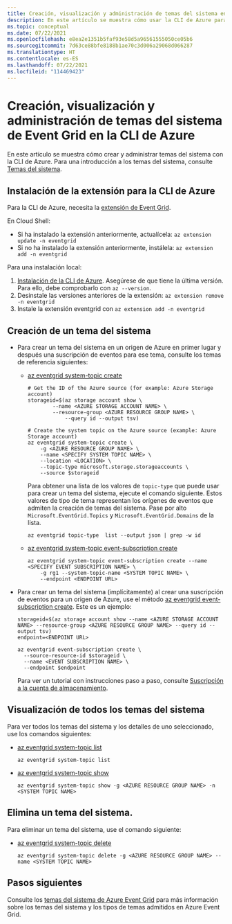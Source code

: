 ```yaml
---
title: Creación, visualización y administración de temas del sistema en Azure Event Grid con la CLI
description: En este artículo se muestra cómo usar la CLI de Azure para crear, ver y eliminar temas del sistema.
ms.topic: conceptual
ms.date: 07/22/2021
ms.openlocfilehash: e8ea2e1351b5faf93e58d5a96561555050ce05b6
ms.sourcegitcommit: 7d63ce88bfe8188b1ae70c3d006a29068d066287
ms.translationtype: HT
ms.contentlocale: es-ES
ms.lasthandoff: 07/22/2021
ms.locfileid: "114469423"
---
```

# <a name="create-view-and-manage-event-grid-system-topics-using-azure-cli"></a>Creación, visualización y administración de temas del sistema de Event Grid en la CLI de Azure
En este artículo se muestra cómo crear y administrar temas del sistema con la CLI de Azure. Para una introducción a los temas del sistema, consulte [Temas del sistema](system-topics.md).

## <a name="install-extension-for-azure-cli"></a>Instalación de la extensión para la CLI de Azure
Para la CLI de Azure, necesita la [extensión de Event Grid](/cli/azure/azure-cli-extensions-list).

En Cloud Shell:

- Si ha instalado la extensión anteriormente, actualícela: `az extension update -n eventgrid`
- Si no ha instalado la extensión anteriormente, instálela: `az extension add -n eventgrid`

Para una instalación local:

1. [Instalación de la CLI de Azure](/cli/azure/install-azure-cli). Asegúrese de que tiene la última versión. Para ello, debe comprobarlo con `az --version`.
2. Desinstale las versiones anteriores de la extensión: `az extension remove -n eventgrid`
3. Instale la extensión eventgrid con `az extension add -n eventgrid`

## <a name="create-a-system-topic"></a>Creación de un tema del sistema

- Para crear un tema del sistema en un origen de Azure en primer lugar y después una suscripción de eventos para ese tema, consulte los temas de referencia siguientes:
    - [az eventgrid system-topic create](/cli/azure/eventgrid/system-topic#az_eventgrid_system_topic_create)

        ```azurecli-interactive
        # Get the ID of the Azure source (for example: Azure Storage account)
        storageid=$(az storage account show \
                --name <AZURE STORAGE ACCOUNT NAME> \
                --resource-group <AZURE RESOURCE GROUP NAME> \
                    --query id --output tsv)
    
        # Create the system topic on the Azure source (example: Azure Storage account)
        az eventgrid system-topic create \
            -g <AZURE RESOURCE GROUP NAME> \
            --name <SPECIFY SYSTEM TOPIC NAME> \
            --location <LOCATION> \
            --topic-type microsoft.storage.storageaccounts \
            --source $storageid
        ```           

        Para obtener una lista de los valores de `topic-type` que puede usar para crear un tema del sistema, ejecute el comando siguiente. Estos valores de tipo de tema representan los orígenes de eventos que admiten la creación de temas del sistema. Pase por alto `Microsoft.EventGrid.Topics` y `Microsoft.EventGrid.Domains` de la lista. 

        ```azurecli-interactive
        az eventgrid topic-type  list --output json | grep -w id
        ```
    - [az eventgrid system-topic event-subscription create](/cli/azure/eventgrid/system-topic/event-subscription#az_eventgrid_system_topic_event-subscription-create)

        ```azurecli-interactive
        az eventgrid system-topic event-subscription create --name <SPECIFY EVENT SUBSCRIPTION NAME> \
            -g rg1 --system-topic-name <SYSTEM TOPIC NAME> \
            --endpoint <ENDPOINT URL>         
        ```
- Para crear un tema del sistema (implícitamente) al crear una suscripción de eventos para un origen de Azure, use el método [az eventgrid event-subscription create](/cli/azure/eventgrid/event-subscription#az_eventgrid_event_subscription_create). Este es un ejemplo:
    
    ```azurecli-interactive
    storageid=$(az storage account show --name <AZURE STORAGE ACCOUNT NAME> --resource-group <AZURE RESOURCE GROUP NAME> --query id --output tsv)
    endpoint=<ENDPOINT URL>

    az eventgrid event-subscription create \
      --source-resource-id $storageid \
      --name <EVENT SUBSCRIPTION NAME> \
      --endpoint $endpoint
    ```
    Para ver un tutorial con instrucciones paso a paso, consulte [Suscripción a la cuenta de almacenamiento](../storage/blobs/storage-blob-event-quickstart.md?toc=%2Fazure%2Fevent-grid%2Ftoc.json#subscribe-to-your-storage-account).

## <a name="view-all-system-topics"></a>Visualización de todos los temas del sistema
Para ver todos los temas del sistema y los detalles de uno seleccionado, use los comandos siguientes:

- [az eventgrid system-topic list](/cli/azure/eventgrid/system-topic#az_eventgrid_system_topic_list)

    ```azurecli-interactive
    az eventgrid system-topic list   
     ```
- [az eventgrid system-topic show](/cli/azure/eventgrid/system-topic#az_eventgrid_system_topic_show)

    ```azurecli-interactive
    az eventgrid system-topic show -g <AZURE RESOURCE GROUP NAME> -n <SYSTEM TOPIC NAME>     
     ```

## <a name="delete-a-system-topic"></a>Elimina un tema del sistema.
Para eliminar un tema del sistema, use el comando siguiente: 

- [az eventgrid system-topic delete](/cli/azure/eventgrid/system-topic#az_eventgrid_system_topic_delete)

    ```azurecli-interactive
    az eventgrid system-topic delete -g <AZURE RESOURCE GROUP NAME> --name <SYSTEM TOPIC NAME>   
     ```

## <a name="next-steps"></a>Pasos siguientes
Consulte los [temas del sistema de Azure Event Grid](system-topics.md) para más información sobre los temas del sistema y los tipos de temas admitidos en Azure Event Grid. 